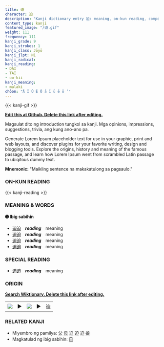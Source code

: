 ```yaml
---
title: 迫
character: 迫
description: "Kanji dictionary entry 迫: meaning, on-kun reading, compounds, origin, related kanji"
content_type: kanji
featured_image: "/迫.gif"
weight: 111
frequency: 111
kanji_grade: 9
kanji_strokes: 1
kanji_class: Jōyō
kanji_jlpt: N1
kanji_radical: 
kanji_reading: 
- DAI
- TAI
- oo-kii
kanji_meaning:
- malaki
chōon: "Ā Ī Ū Ē Ō ā ī ū ē ō ’"
---
```

[//]: # (Don't edit the line below. Kanji animated GIF code is automatically generated.)
{{< kanji-gif >}}

[//]: # (Edit below this line.)

**[Edit this at Github. Delete this link after editing.](https://github.com/tim0g/tim/tree/main/content/kanji/迫/index.md)**

Magsulat dito ng introduction tungkol sa kanji. Mga opinions, impressions, suggestions, trivia, ang kung ano-ano pa.

Generate Lorem Ipsum placeholder text for use in your graphic, print and web layouts, and discover plugins for your favorite writing, design and blogging tools. Explore the origins, history and meaning of the famous passage, and learn how Lorem Ipsum went from scrambled Latin passage to ubiqitous dummy text.
 
**Mnemonic:** "Maikling sentence na makakatulong sa pagsaulo."

### ON-KUN READING

[//]: # (Don't edit the line below. ON-KUN READING code is automatically generated.)
{{< kanji-reading >}}

### MEANING & WORDS

#### ➊ **Ibig sabihin**
  - [迫](../迫)[迫](../迫)　***reading***　meaning
  - [迫](../迫)[迫](../迫)　***reading***　meaning
  - [迫](../迫)[迫](../迫)　***reading***　meaning
  - [迫](../迫)[迫](../迫)　***reading***　meaning

### SPECIAL READING
  - [迫](../迫)[迫](../迫)　***reading***　meaning

### ORIGIN

**[Search Wiktionary. Delete this link after editing.](https://wiktionary.org/wiki/迫)**
<table class="kanji-table"><tr><td>
<img src="60px-迫-bronze.svg.png">
</td><td>▶</td><td>
<img src="60px-迫-oracle.svg.png">
</td><td>▶</td>
<td class="kanji-origin">迫</td>
</tr></table>

### RELATED KANJI
- Miyembro ng pamilya: [父](../父) [母](../母) [迫](../迫) [迫](../迫) [迫](../迫) [娘](../娘)
- Magkatulad ng ibig sabihin: [日](../日)
